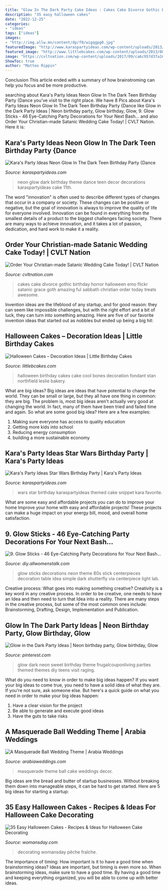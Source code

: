 ```yaml
---
title: "Glow In The Dark Party Cake Ideas : Cakes Cake Divorce Gothic Birthday Horror Halloween Emo Flickr Satanic Grace Goth Amazing Ful Sabbath Christian Order Today Treats Awesome"
description: "35 easy halloween cakes"
date: "2022-12-25"
categories:
- "ideas"
tags: ["ideas"]
images:
- "http://img.allw.mn/content/dp/f0/wigqgpg0.jpg"
featuredImage: "http://www.karaspartyideas.com/wp-content/uploads/2013/01/Neon-Glow-in-the-Dark-Party-186.jpg"
featured_image: "http://www.littlebcakes.com/wp-content/uploads/2013/08/Halloween-Birthday-Cakes.jpg"
image: "https://cvltnation.com/wp-content/uploads/2017/09/ca6c957d3fa16696cedb014bd9e7244c.jpg"
ShowToc: true
author: "Matteo Rippin"
---
```



Conclusion
This article ended with a summary of how brainstroming can help you focus and be more productive.

	

		
searching about Kara&#039;s Party Ideas Neon Glow In The Dark Teen Birthday Party {Dance you've visit to the right place. We have 8 Pics about Kara&#039;s Party Ideas Neon Glow In The Dark Teen Birthday Party {Dance like Glow in the Dark Party Ideas | Neon birthday party, Glow birthday, Glow, 9. Glow Sticks - 46 Eye-Catching Party Decorations for Your Next Bash… and also Order Your Christian-made Satanic Wedding Cake Today! | CVLT Nation. Here it is:
		
    
## Kara&#039;s Party Ideas Neon Glow In The Dark Teen Birthday Party {Dance

<img loading=lazy src="http://www.karaspartyideas.com/wp-content/uploads/2013/01/Neon-Glow-in-the-Dark-Party-186.jpg" onerror="this.onerror=null;this.src='https://tse3.mm.bing.net/th?id=OIP.ZkT2zkt7T26SzeBjAJZesgHaLJ&amp;pid=15.1';" alt="Kara&#039;s Party Ideas Neon Glow In The Dark Teen Birthday Party {Dance">

_Source: karaspartyideas.com_

>neon glow dark birthday theme dance teen decor decorations karaspartyideas cake 11th. 

	

The word "innovation" is often used to describe different types of changes that occur in a company or society. These changes can be positive or negative, but the goal of innovation is always to improve the quality of life for everyone involved. Innovation can be found in everything from the smallest details of a product to the biggest challenges facing society. There are many ways to achieve innovation, and it takes a lot of passion, dedication, and hard work to make it a reality.

    
## Order Your Christian-made Satanic Wedding Cake Today! | CVLT Nation

<img loading=lazy src="https://cvltnation.com/wp-content/uploads/2017/09/ca6c957d3fa16696cedb014bd9e7244c.jpg" onerror="this.onerror=null;this.src='https://tse3.mm.bing.net/th?id=OIP.gX1NzyzZvQqob1VkvYbJYAHaJ4&amp;pid=15.1';" alt="Order Your Christian-made Satanic Wedding Cake Today! | CVLT Nation">

_Source: cvltnation.com_

>cakes cake divorce gothic birthday horror halloween emo flickr satanic grace goth amazing ful sabbath christian order today treats awesome. 

	

Invention ideas are the lifeblood of any startup, and for good reason: they can seem like impossible challenges, but with the right effort and a bit of luck, they can turn into something amazing. Here are five of our favorite invention ideas that started out as nobbles but ended up being a big hit:

    
## Halloween Cakes – Decoration Ideas | Little Birthday Cakes

<img loading=lazy src="http://www.littlebcakes.com/wp-content/uploads/2013/08/Halloween-Birthday-Cakes.jpg" onerror="this.onerror=null;this.src='https://tse3.mm.bing.net/th?id=OIP.DBxsuzLYPrIKylJBVhWPAgHaHL&amp;pid=15.1';" alt="Halloween Cakes – Decoration Ideas | Little Birthday Cakes">

_Source: littlebcakes.com_

>halloween birthday cakes cake cool bones decoration fondant stan northfield leslie bakery. 

	

What are big ideas?
Big ideas are ideas that have potential to change the world. They can be small or large, but they all have one thing in common: they are big. The problem is, most big ideas aren't actually very good at changing the world. In fact, many of them have been tried and failed time and again. So what are some good big idea? Here are a few examples: 
1. Making sure everyone has access to quality education 
2. Getting more kids into school 
3. Reducing energy consumption 
4. building a more sustainable economy 

    
## Kara&#039;s Party Ideas Star Wars Birthday Party | Kara&#039;s Party Ideas

<img loading=lazy src="https://karaspartyideas.com/wp-content/uploads/2018/06/Star-Wars-Birthday-Party-via-Karas-Party-Ideas-KarasPartyIdeas.com2_.jpeg" onerror="this.onerror=null;this.src='https://tse1.mm.bing.net/th?id=OIP.uDU6jzoVjRKRfH2qfO00NAHaLG&amp;pid=15.1';" alt="Kara&#039;s Party Ideas Star Wars Birthday Party | Kara&#039;s Party Ideas">

_Source: karaspartyideas.com_

>wars star birthday karaspartyideas themed cake snippet kara favorite. 

	

What are some easy and affordable projects you can do to improve your home
Improve your home with easy and affordable projects! These projects can make a huge impact on your energy bill, mood, and overall home satisfaction.

    
## 9. Glow Sticks - 46 Eye-Catching Party Decorations For Your Next Bash…

<img loading=lazy src="http://img.allw.mn/content/dp/f0/wigqgpg0.jpg" onerror="this.onerror=null;this.src='https://tse4.mm.bing.net/th?id=OIP.SNtYddSTeiFUYaR0H-DL7gHaLE&amp;pid=15.1';" alt="9. Glow Sticks - 46 Eye-Catching Party Decorations for Your Next Bash…">

_Source: diy.allwomenstalk.com_

>glow sticks decorations neon theme 80s stick centerpieces decoration table idea simple dark shutterfly via centerpiece light lab. 

	

Creative process: What goes into making something creative?
Creativity is a key word in any creative process. In order to be creative, one needs to have an Idea and then need to turn that Idea into a reality. There are many steps in the creative process, but some of the most common ones include: Brainstorming, Drafting, Design, Implementation and Publication.

    
## Glow In The Dark Party Ideas | Neon Birthday Party, Glow Birthday, Glow

<img loading=lazy src="https://i.pinimg.com/736x/9e/f4/12/9ef4125591c0273dd253b68401f694f1.jpg" onerror="this.onerror=null;this.src='https://tse2.mm.bing.net/th?id=OIP.bBiourawdHN_Kj2a0DcwqQHaL2&amp;pid=15.1';" alt="Glow in the Dark Party Ideas | Neon birthday party, Glow birthday, Glow">

_Source: pinterest.com_

>glow dark neon sweet birthday theme frugalcouponliving parties themed themes diy teens visit raging. 

	

What do you need to know in order to make big ideas happen?
If you want your big ideas to come true, you need to have a solid idea of what they are. If you're not sure, ask someone else. But here's a quick guide on what you need in order to make your big ideas happen: 
1. Have a clear vision for the project 
2. Be able to generate and execute good ideas 
3. Have the guts to take risks 

    
## A Masquerade Ball Wedding Theme | Arabia Weddings

<img loading=lazy src="https://www.arabiaweddings.com/sites/default/files/uploads/2014/10/27/cake1.jpg" onerror="this.onerror=null;this.src='https://tse1.mm.bing.net/th?id=OIP.8g4GGRmE1CFVkMIRKxEHkQHaJ4&amp;pid=15.1';" alt="A Masquerade Ball Wedding Theme | Arabia Weddings">

_Source: arabiaweddings.com_

>masquerade theme ball cake weddings decor. 

	

Big ideas are the bread and butter of startup businesses. Without breaking them down into manageable steps, it can be hard to get started. Here are 5 big ideas for starting a startup: 

    
## 35 Easy Halloween Cakes - Recipes &amp; Ideas For Halloween Cake Decorating

<img loading=lazy src="https://hips.hearstapps.com/wdy.h-cdn.co/assets/17/24/meringue-ghosts-cake.jpg?crop=1.0xw:1xh;center,top&amp;resize=768:*" onerror="this.onerror=null;this.src='https://tse3.mm.bing.net/th?id=OIP.IBE7SWxruOyHL91cIXxNngHaLH&amp;pid=15.1';" alt="35 Easy Halloween Cakes - Recipes &amp; Ideas for Halloween Cake Decorating">

_Source: womansday.com_

>decorating womansday pêche fraîche. 

	

The importance of timing: How important is it to have a good time when brainstorming ideas?
Ideas are important, but timing is even more so. When brainstorming ideas, make sure to have a good time. By having a good time and keeping everything organized, you will be able to come up with better ideas.

